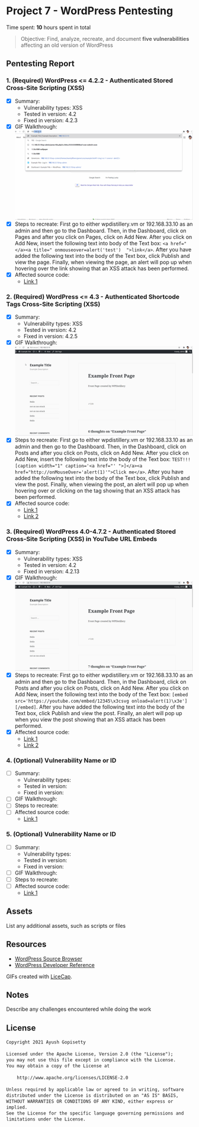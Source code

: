 # Project 7 - WordPress Pentesting

Time spent: **10** hours spent in total

> Objective: Find, analyze, recreate, and document **five vulnerabilities** affecting an old version of WordPress

## Pentesting Report

### 1. (Required) WordPress <= 4.2.2 - Authenticated Stored Cross-Site Scripting (XSS)
  - [X] Summary: 
    - Vulnerability types: XSS
    - Tested in version: 4.2
    - Fixed in version: 4.2.3
  - [X] GIF Walkthrough: <img src="WordPress Exploit 1.gif" alt="WordPress Exploit 1">
  - [X] Steps to recreate: First go to either wpdistillery.vm or 192.168.33.10 as an admin and then go to the Dashboard. Then, in the Dashboard, click on Pages and after you click on Pages, click on Add New. After you click on Add New, insert the following text into body of the Text box: `<a href="</a><a title=" onmouseover=alert('test')  ">link</a>`. After you have added the following text into the body of the Text box, click Publish and view the page. Finally, when viewing the page, an alert will pop up when hovering over the link showing that an XSS attack has been performed.
  - [X] Affected source code: 
    - [Link 1](https://klikki.fi/adv/wordpress3.html)
### 2. (Required) WordPress <= 4.3 - Authenticated Shortcode Tags Cross-Site Scripting (XSS)
  - [X] Summary: 
    - Vulnerability types: XSS
    - Tested in version: 4.2
    - Fixed in version: 4.2.5
  - [X] GIF Walkthrough: <img src="WordPress Exploit 2.gif" alt="WordPress Exploit 2">
  - [X] Steps to recreate: First go to either wpdistillery.vm or 192.168.33.10 as an admin and then go to the Dashboard. Then, in the Dashboard, click on Posts and after you click on Posts, click on Add New. After you click on Add New, insert the following text into the body of the Text box: `TEST!!![caption width="1" caption='<a href="' ">]</a><a href="http://onMouseOver='alert(1)'">Click me</a>`. After you have added the following text into the body of the Text box, click Publish and view the post. Finally, when viewing the post, an alert will pop up when hovering over or clicking on the tag showing that an XSS attack has been performed.
  - [X] Affected source code:
    - [Link 1](https://blog.checkpoint.com/2015/09/15/finding-vulnerabilities-in-core-wordpress-a-bug-hunters-trilogy-part-iii-ultimatum/)
    - [Link 2](https://blog.knownsec.com/2015/09/wordpress-vulnerability-analysis-cve-2015-5714-cve-2015-5715/)
### 3. (Required) WordPress  4.0-4.7.2 - Authenticated Stored Cross-Site Scripting (XSS) in YouTube URL Embeds
  - [X] Summary: 
    - Vulnerability types: XSS
    - Tested in version: 4.2
    - Fixed in version: 4.2.13
  - [X] GIF Walkthrough: <img src="WordPress Exploit 3.gif" alt="WordPress Exploit 3">
  - [X] Steps to recreate: First go to either wpdistillery.vm or 192.168.33.10 as an admin and then go to the Dashboard. Then, in the Dashboard, click on Posts and after you click on Posts, click on Add New. After you click on Add New, insert the following text into the body of the Text box: `[embed src='https://youtube.com/embed/12345\x3csvg onload=alert(1)\x3e'][/embed]`. After you have added the following text into the body of the Text box, click Publish and view the post. Finally, an alert will pop up when you view the post showing that an XSS attack has been performed.
  - [X] Affected source code:
    - [Link 1](https://blog.sucuri.net/2017/03/stored-xss-in-wordpress-core.html)
    - [Link 2](https://github.com/WordPress/WordPress/commit/419c8d97ce8df7d5004ee0b566bc5e095f0a6ca8)
### 4. (Optional) Vulnerability Name or ID
  - [ ] Summary: 
    - Vulnerability types:
    - Tested in version:
    - Fixed in version: 
  - [ ] GIF Walkthrough: 
  - [ ] Steps to recreate: 
  - [ ] Affected source code:
    - [Link 1](https://core.trac.wordpress.org/browser/tags/version/src/source_file.php)
### 5. (Optional) Vulnerability Name or ID
  - [ ] Summary: 
    - Vulnerability types:
    - Tested in version:
    - Fixed in version: 
  - [ ] GIF Walkthrough: 
  - [ ] Steps to recreate: 
  - [ ] Affected source code:
    - [Link 1](https://core.trac.wordpress.org/browser/tags/version/src/source_file.php) 

## Assets

List any additional assets, such as scripts or files

## Resources

- [WordPress Source Browser](https://core.trac.wordpress.org/browser/)
- [WordPress Developer Reference](https://developer.wordpress.org/reference/)

GIFs created with [LiceCap](http://www.cockos.com/licecap/).

## Notes

Describe any challenges encountered while doing the work

## License

    Copyright 2021 Ayush Gopisetty

    Licensed under the Apache License, Version 2.0 (the "License");
    you may not use this file except in compliance with the License.
    You may obtain a copy of the License at

        http://www.apache.org/licenses/LICENSE-2.0

    Unless required by applicable law or agreed to in writing, software
    distributed under the License is distributed on an "AS IS" BASIS,
    WITHOUT WARRANTIES OR CONDITIONS OF ANY KIND, either express or implied.
    See the License for the specific language governing permissions and
    limitations under the License.
